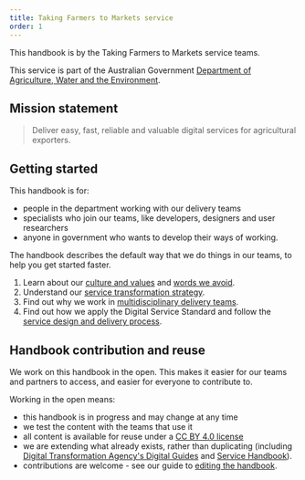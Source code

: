 ```yaml
---
title: Taking Farmers to Markets service
order: 1
---
```


This handbook is by the Taking Farmers to Markets service teams.

This service is part of the Australian Government [Department of Agriculture, Water and the Environment](https://www.awe.gov.au/).

## Mission statement
> Deliver easy, fast, reliable and valuable digital services for agricultural exporters.

## Getting started

This handbook is for:
* people in the department working with our delivery teams
* specialists who join our teams, like developers, designers and user researchers
* anyone in government who wants to develop their ways of working.

The handbook describes the default way that we do things in our teams, to help you get started faster.

1. Learn about our [culture and values](./culture-values/) and [words we avoid](./culture-values/language/).
2. Understand our [service transformation strategy](./strategy/).
3. Find out why we work in [multidisciplinary delivery teams](./teams/).
4. Find out how we apply the Digital Service Standard and follow the [service design and delivery process](./service-design-delivery-process/).

## Handbook contribution and reuse

We work on this handbook in the open. This makes it easier for our teams and partners to access, and easier for everyone to contribute to.

Working in the open means:
* this handbook is in progress and may change at any time
* we test the content with the teams that use it
* all content is available for reuse under a [CC BY 4.0 license](https://creativecommons.org/licenses/by/4.0/)
* we are extending what already exists, rather than duplicating (including [Digital Transformation Agency's Digital Guides](https://guides.service.gov.au/) and [Service Handbook](https://ausdto.github.io/service-handbook/)).
* contributions are welcome - see our guide to [editing the handbook](editing).
